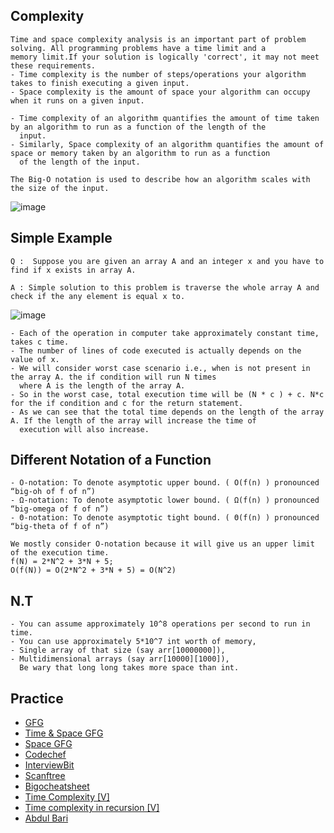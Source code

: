 ## Complexity

```
Time and space complexity analysis is an important part of problem solving. All programming problems have a time limit and a 
memory limit.If your solution is logically 'correct', it may not meet these requirements.
- Time complexity is the number of steps/operations your algorithm takes to finish executing a given input. 
- Space complexity is the amount of space your algorithm can occupy when it runs on a given input.

- Time complexity of an algorithm quantifies the amount of time taken by an algorithm to run as a function of the length of the
  input.
- Similarly, Space complexity of an algorithm quantifies the amount of space or memory taken by an algorithm to run as a function
  of the length of the input.
```

```
The Big-O notation is used to describe how an algorithm scales with the size of the input.
```
![image](https://user-images.githubusercontent.com/59710234/157398014-98fb33d3-0115-40b1-9dbc-b1347fc7a996.png)

## Simple Example

```
Q :  Suppose you are given an array A and an integer x and you have to find if x exists in array A.

A : Simple solution to this problem is traverse the whole array A and check if the any element is equal x to.
```

![image](https://user-images.githubusercontent.com/59710234/157399230-a6a602ca-6ca6-48de-8389-877774202944.png)

```
- Each of the operation in computer take approximately constant time, takes c time.
- The number of lines of code executed is actually depends on the value of x.
- We will consider worst case scenario i.e., when is not present in the array A. the if condition will run N times
  where A is the length of the array A.
- So in the worst case, total execution time will be (N * c ) + c. N*c for the if condition and c for the return statement. 
- As we can see that the total time depends on the length of the array A. If the length of the array will increase the time of 
  execution will also increase.
```
## Different Notation of a Function
```
- O-notation: To denote asymptotic upper bound. ( O(f(n) ) pronounced “big-oh of f of n”) 
- Ω-notation: To denote asymptotic lower bound. ( Ω(f(n) ) pronounced “big-omega of f of n”) 
- Θ-notation: To denote asymptotic tight bound. ( Θ(f(n) ) pronounced “big-theta of f of n”)

We mostly consider O-notation because it will give us an upper limit of the execution time.
f(N) = 2*N^2 + 3*N + 5;
O(f(N)) = O(2*N^2 + 3*N + 5) = O(N^2)
```

## N.T
```
- You can assume approximately 10^8 operations per second to run in time.
- You can use approximately 5*10^7 int worth of memory, 
- Single array of that size (say arr[10000000]), 
- Multidimensional arrays (say arr[10000][1000]), 
  Be wary that long long takes more space than int.
```

## Practice
* [GFG](https://www.geeksforgeeks.org/practice-questions-time-complexity-analysis/)
* [Time & Space GFG](https://www.geeksforgeeks.org/time-complexity-and-space-complexity/?ref=rp)
* [Space GFG](https://www.geeksforgeeks.org/g-fact-86/)
* [Codechef](https://discuss.codechef.com/t/multiple-choice-questions-related-to-testing-knowledge-about-time-and-space-complexity-of-a-program/17976)
* [InterviewBit](https://www.interviewbit.com/courses/programming/topics/time-complexity/#problems)
* [Scanftree](https://scanftree.com/Data_Structure/time-complexity-and-space-complexity-comparison-of-sorting-algorithms)
* [Bigocheatsheet](https://www.bigocheatsheet.com/?fbclid=IwAR3fLKNHE2eezeXu3rO7MA4dTK5lHSY7rPfSOYiU9_Zr6ExRK7Mjo_9MX8o)
* [Time Complexity [V]](https://www.youtube.com/watch?v=V42FBiohc6c&list=PL2_aWCzGMAwI9HK8YPVBjElbLbI3ufctn&fbclid=IwAR0kaAXKECS6iAP2kGUYf__X2j6_SS-c4yeq0dzjJvgBAyS8U-L4LBBwsPM)
* [Time complexity in recursion [V]](https://www.youtube.com/watch?v=ncpTxqK35PI&fbclid=IwAR2a_OraRdPheSV0tDNcp5p10jswXgAHpYeowuZIMUjmB0ad0DBDnABdxxE)
* [Abdul Bari](https://www.youtube.com/watch?v=9TlHvipP5yA&list=PLDN4rrl48XKpZkf03iYFl-O29szjTrs_O&index=7&ab_channel=AbdulBari)
